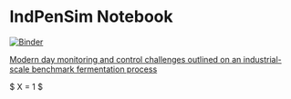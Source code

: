 # IndPenSim Notebook

[![Binder](https://mybinder.org/badge_logo.svg)](https://mybinder.org/v2/gh/StephenGoldie/indpensim-notebook/master)


[Modern day monitoring and control challenges outlined on an industrial-scale benchmark fermentation process](https://www.sciencedirect.com/science/article/pii/S0098135418305106)


$ X = 1 $


